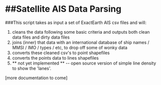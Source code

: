 ##Satellite AIS Data Parsing
=============
###This script takes as input a set of ExactEarth AIS csv files and will:

1. cleans the data following some basic criteria and outputs both clean data files and dirty data files 
2. joins (inner) that data with an international database of ship names / MMSI / IMO / types / etc, to drop off some of wonky data 
3. converts these cleaned csv's to point shapefiles
4. converts the points data to lines shapefiles
5. ** not yet implemented ** -- open source version of simple line density to show the 'lanes'.


[more documentation to come]




